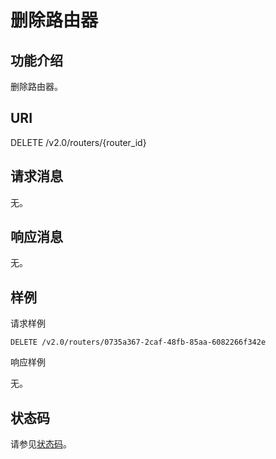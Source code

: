# 删除路由器<a name="ZH-CN_TOPIC_0060495817"></a>

## 功能介绍<a name="section9421843205821"></a>

删除路由器。

## URI<a name="section23419693205821"></a>

DELETE /v2.0/routers/\{router\_id\}

## 请求消息<a name="section43093027205821"></a>

无。

## 响应消息<a name="section7868753205821"></a>

无。

## 样例<a name="section32068136205821"></a>

请求样例

```
DELETE /v2.0/routers/0735a367-2caf-48fb-85aa-6082266f342e
```

响应样例

无。

## 状态码<a name="section10470352390"></a>

请参见[状态码](状态码.md)。

